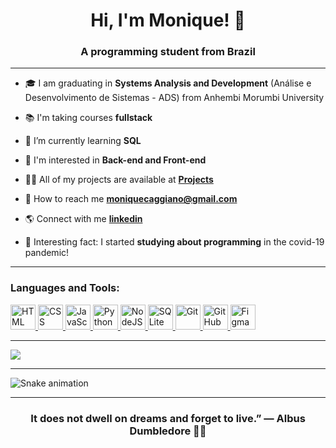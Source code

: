 <h1 align="center">Hi, I'm Monique! 🍄</h1>
<h3 align="center"><strong>A programming student from Brazil</strong></h3>

<hr>

- 🎓 I am graduating in **Systems Analysis and Development** (Análise e Desenvolvimento de Sistemas - ADS) from Anhembi Morumbi University

- 📚 I'm taking courses **fullstack**

- 🌻 I’m currently learning **SQL**

- 🧐 I'm interested in **Back-end and Front-end**

- 👨‍💻 All of my projects are available at **[Projects](https://github.com/Eufrazine/Projects)**

- 📧 How to reach me **moniquecaggiano@gmail.com** 

- 🌎 Connect with me **[linkedin](https://linkedin.com/in/monique-cagg/)**

- 💜 Interesting fact: I started **studying about programming** in the covid-19 pandemic!

<hr>

<div text-align="left"> 

<h3 align="left">Languages and Tools:</h3>
<p align="left"> 

 <a href="https://developer.mozilla.org/pt-BR/docs/Web/HTML/" target="_blank" rel="noreferrer"> 
<img src="https://cdn.jsdelivr.net/gh/devicons/devicon/icons/html5/html5-plain.svg" alt="HTML" width="40" height="40"/> </a>

<a href="https://developer.mozilla.org/pt-BR/docs/Web/HTML/" target="_blank" rel="noreferrer"> 
<img src="https://cdn.jsdelivr.net/gh/devicons/devicon/icons/css3/css3-plain.svg" alt="CSS" width="40" height="40" /> </a>

<a href="https://developer.mozilla.org/pt-BR/docs/Web/HTML/" target="_blank" rel="noreferrer"> 
<img src="https://cdn.jsdelivr.net/gh/devicons/devicon/icons/javascript/javascript-plain.svg" alt="JavaScript" width="40" height="40" /> </a>

<a href="https://developer.mozilla.org/pt-BR/docs/Web/HTML/" target="_blank" rel="noreferrer">
<img src="https://cdn.jsdelivr.net/gh/devicons/devicon/icons/python/python-plain.svg" alt="Python" width="40" height="40" /> </a>

<a href="https://developer.mozilla.org/pt-BR/docs/Web/HTML/" target="_blank" rel="noreferrer"> 
<img src="https://cdn.jsdelivr.net/gh/devicons/devicon/icons/nodejs/nodejs-plain.svg" alt="NodeJS" width="40" height="40" /> </a>

<a href="https://developer.mozilla.org/pt-BR/docs/Web/HTML/" target="_blank" rel="noreferrer"> 
<img src="https://cdn.jsdelivr.net/gh/devicons/devicon/icons/sqlite/sqlite-plain.svg" alt="SQLite" width="40" height="40" /> </a>

<a href="https://developer.mozilla.org/pt-BR/docs/Web/HTML/" target="_blank" rel="noreferrer"> 
<img src="https://cdn.jsdelivr.net/gh/devicons/devicon/icons/git/git-plain.svg" alt="Git" width="40" height="40" /> </a>

<a href="https://developer.mozilla.org/pt-BR/docs/Web/HTML/" target="_blank" rel="noreferrer"> 
<img src="https://cdn.jsdelivr.net/gh/devicons/devicon/icons/github/github-original.svg" alt="GitHub" width="40" height="40"  /> </a>

<a href="https://developer.mozilla.org/pt-BR/docs/Web/HTML/" target="_blank" rel="noreferrer"> 
<img src="https://cdn.jsdelivr.net/gh/devicons/devicon/icons/figma/figma-original.svg" alt="Figma" width="40" height="40"  /> </a>
 
</p>
</div>

<hr>

![](http://github-profile-summary-cards.vercel.app/api/cards/profile-details?username=Eufrazine&theme=material_palenight)

<hr>

![Snake animation](https://github.com/Eufrazine/Eufrazine/blob/output/github-contribution-grid-snake.svg)
 
<hr>

<h3 align="center">It does not dwell on dreams and forget to live.” — <strong>Albus Dumbledore 🧙‍♂️</strong></h3>
